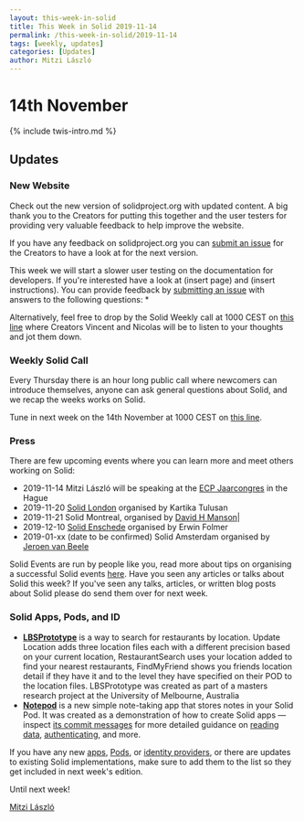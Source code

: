 ```yaml
---
layout: this-week-in-solid
title: This Week in Solid 2019-11-14
permalink: /this-week-in-solid/2019-11-14
tags: [weekly, updates]
categories: [Updates]
author: Mitzi László
---
```


# 14th November

{% include twis-intro.md %}

## Updates

### New Website 
Check out the new version of solidproject.org with updated content. A big thank you to the Creators for putting this together and the user testers for providing very valuable feedback to help improve the website.

If you have any feedback on solidproject.org you can [submit an issue](https://github.com/solid/solid.github.io/issues) for the Creators to have a look at for the next version. 

This week we will start a slower user testing on the documentation for developers. If you're interested have a look at (insert page) and (insert instructions). You can provide feedback by [submitting an issue](https://github.com/solid/solid.github.io/issues) with answers to the following questions: 
* 

Alternatively, feel free to drop by the Solid Weekly call at 1000 CEST on [this line](https://zoom.us/j/121552099) where Creators Vincent and Nicolas will be to listen to your thoughts and jot them down. 

### Weekly Solid Call
Every Thursday there is an hour long public call where newcomers can introduce themselves, anyone can ask general questions about Solid, and we recap the weeks works on Solid. 

Tune in next week on the 14th November at 1000 CEST on [this line](https://zoom.us/j/121552099).

### Press
There are few upcoming events where you can learn more and meet others working on Solid: 
* 2019-11-14 Mitzi László will be speaking at the [ECP Jaarcongres](https://ecp.nl/jaarcongres/programma/#event-158) in the Hague 
* 2019-11-20 [Solid London](https://www.eventbrite.com/e/data-control-ethics-solid-workshop-this-is-for-everyone-join-the-movement-tickets-79208132657?ref=estw) organised by Kartika Tulusan
* 2019-11-21 Solid Montreal, organised by [David H Manson](https://github.com/vid)|
* 2019-12-10 [Solid Enschede](https://www.pldn.nl/index.php/Solid_Christmas_Meetup_Enschede_-_How_to_Fix_the_Internet!) organised by Erwin Folmer
* 2019-01-xx (date to be confirmed) Solid Amsterdam organised by [Jeroen van Beele](https://github.com/jjvbeele)

Solid Events are run by people like you, read more about tips on organising a successful Solid events [here](https://github.com/solid/information/blob/master/solid-events.md). Have you seen any articles or talks about Solid this week? If you've seen any talks, articles, or written blog posts about Solid please do send them over for next week.

### Solid Apps, Pods, and ID

* **[LBSPrototype](https://github.com/SharonStrats/SolidRestaurantSearch)** is a way to search for restaurants by location. Update Location adds three location files each with a different precision based on your current location, RestaurantSearch uses your location added to find your nearest restaurants, FindMyFriend shows you friends location detail if they have it and to the level they have specified on their POD to the location files. LBSPrototype was created as part of a masters research project at the University of Melbourne, Australia
* **[Notepod](https://notepod.vincenttunru.com/)** is a new simple note-taking app that stores notes in your Solid Pod. It was created as a demonstration of how to create Solid apps — inspect [its commit messages](https://gitlab.com/vincenttunru/notepod/commits/master) for more detailed guidance on [reading data](https://gitlab.com/vincenttunru/notepod/commit/5c534abdd2d6ed18be8ddc256427fb7bc0baae71), [authenticating](https://gitlab.com/vincenttunru/notepod/commit/f42f8ae6e55f1a1996050d5061252b5ac615b5aa), and more.

If you have any new [apps](https://github.com/solid/solid-apps), [Pods](https://github.com/solid/pods), or [identity providers](https://github.com/solid/solid-idp-list), or there are updates to existing Solid implementations, make sure to add them to the list so they get included in next week's edition.

Until next week!

[Mitzi László](https://github.com/Mitzi-Laszlo)
